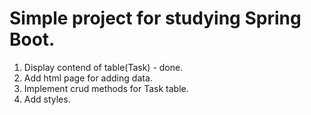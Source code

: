 # Simple project for studying Spring Boot.
1. Display contend of table(Task) - done.
2. Add html page for adding data.
3. Implement crud methods for Task table.
4. Add styles.
